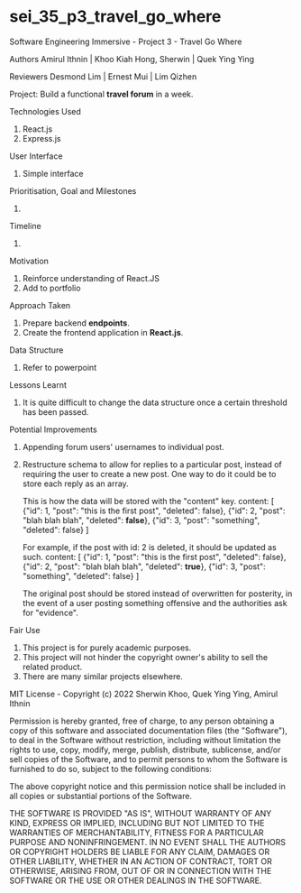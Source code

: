 # sei_35_p3_travel_go_where

Software Engineering Immersive - Project 3 - Travel Go Where

Authors
Amirul Ithnin | Khoo Kiah Hong, Sherwin | Quek Ying Ying

Reviewers
Desmond Lim | Ernest Mui | Lim Qizhen

Project: Build a functional **travel forum** in a week.

Technologies Used

1. React.js
2. Express.js

User Interface

1. Simple interface

Prioritisation, Goal and Milestones

1.

Timeline

1.

Motivation

1. Reinforce understanding of React.JS
2. Add to portfolio

Approach Taken

1. Prepare backend **endpoints**.
2. Create the frontend application in **React.js**.

Data Structure

1. Refer to powerpoint

Lessons Learnt

1. It is quite difficult to change the data structure once a certain threshold has been passed.

Potential Improvements

1. Appending forum users' usernames to individual post.
2. Restructure schema to allow for replies to a particular post, instead of requiring the user to create a new post. One way to do it could be to store each reply as an array.

   This is how the data will be stored with the "content" key.
   content: [
   {"id": 1, "post": "this is the first post", "deleted": false},
   {"id": 2, "post": "blah blah blah", "deleted": **false**},
   {"id": 3, "post": "something", "deleted": false}
   ]

   For example, if the post with id: 2 is deleted, it should be updated as such.
   content: [
   {"id": 1, "post": "this is the first post", "deleted": false},
   {"id": 2, "post": "blah blah blah", "deleted": **true**},
   {"id": 3, "post": "something", "deleted": false}
   ]

   The original post should be stored instead of overwritten for posterity, in the event of a user posting something offensive and the authorities ask for "evidence".

Fair Use

1. This project is for purely academic purposes.
2. This project will not hinder the copyright owner's ability to sell the related product.
3. There are many similar projects elsewhere.

MIT License - Copyright (c) 2022 Sherwin Khoo, Quek Ying Ying, Amirul Ithnin

Permission is hereby granted, free of charge, to any person obtaining a copy
of this software and associated documentation files (the "Software"), to deal
in the Software without restriction, including without limitation the rights
to use, copy, modify, merge, publish, distribute, sublicense, and/or sell
copies of the Software, and to permit persons to whom the Software is
furnished to do so, subject to the following conditions:

The above copyright notice and this permission notice shall be included in all
copies or substantial portions of the Software.

THE SOFTWARE IS PROVIDED "AS IS", WITHOUT WARRANTY OF ANY KIND, EXPRESS OR
IMPLIED, INCLUDING BUT NOT LIMITED TO THE WARRANTIES OF MERCHANTABILITY,
FITNESS FOR A PARTICULAR PURPOSE AND NONINFRINGEMENT. IN NO EVENT SHALL THE
AUTHORS OR COPYRIGHT HOLDERS BE LIABLE FOR ANY CLAIM, DAMAGES OR OTHER
LIABILITY, WHETHER IN AN ACTION OF CONTRACT, TORT OR OTHERWISE, ARISING FROM,
OUT OF OR IN CONNECTION WITH THE SOFTWARE OR THE USE OR OTHER DEALINGS IN THE
SOFTWARE.
